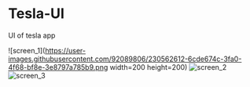 # Tesla-UI
UI of tesla app

![screen_1](https://user-images.githubusercontent.com/92089806/230562612-6cde674c-3fa0-4f68-bf8e-3e8797a785b9.png width=200 height=200)
![screen_2](https://user-images.githubusercontent.com/92089806/230562623-15b6e7be-d9b5-46d2-9011-5105caedce81.png)
![screen_3](https://user-images.githubusercontent.com/92089806/230562643-1c42c6bc-fd29-497f-b67d-6275f59406a5.png)

